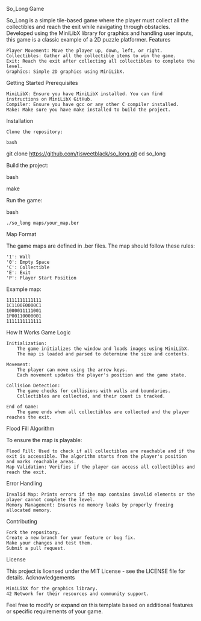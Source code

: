 So_Long Game

So_Long is a simple tile-based game where the player must collect all the collectibles and reach the exit while navigating through obstacles. Developed using the MiniLibX library for graphics and handling user inputs, this game is a classic example of a 2D puzzle platformer.
Features

    Player Movement: Move the player up, down, left, or right.
    Collectibles: Gather all the collectible items to win the game.
    Exit: Reach the exit after collecting all collectibles to complete the level.
    Graphics: Simple 2D graphics using MiniLibX.

Getting Started
Prerequisites

    MiniLibX: Ensure you have MiniLibX installed. You can find instructions on MiniLibX GitHub.
    Compiler: Ensure you have gcc or any other C compiler installed.
    Make: Make sure you have make installed to build the project.

Installation

    Clone the repository:

    bash

git clone https://github.com/tjsweetblack/so_long.git
cd so_long

Build the project:

bash

make

Run the game:

bash

    ./so_long maps/your_map.ber

Map Format

The game maps are defined in .ber files. The map should follow these rules:

    '1': Wall
    '0': Empty Space
    'C': Collectible
    'E': Exit
    'P': Player Start Position

Example map:

    1111111111111
    1C1100E0000C1
    1000011111001
    1P00110000001
    1111111111111

How It Works
Game Logic

    Initialization:
        The game initializes the window and loads images using MiniLibX.
        The map is loaded and parsed to determine the size and contents.

    Movement:
        The player can move using the arrow keys.
        Each movement updates the player's position and the game state.

    Collision Detection:
        The game checks for collisions with walls and boundaries.
        Collectibles are collected, and their count is tracked.

    End of Game:
        The game ends when all collectibles are collected and the player reaches the exit.

Flood Fill Algorithm

To ensure the map is playable:

    Flood Fill: Used to check if all collectibles are reachable and if the exit is accessible. The algorithm starts from the player's position and marks reachable areas.
    Map Validation: Verifies if the player can access all collectibles and reach the exit.

Error Handling

    Invalid Map: Prints errors if the map contains invalid elements or the player cannot complete the level.
    Memory Management: Ensures no memory leaks by properly freeing allocated memory.

Contributing

    Fork the repository.
    Create a new branch for your feature or bug fix.
    Make your changes and test them.
    Submit a pull request.

License

This project is licensed under the MIT License - see the LICENSE file for details.
Acknowledgements

    MiniLibX for the graphics library.
    42 Network for their resources and community support.

Feel free to modify or expand on this template based on additional features or specific requirements of your game.
